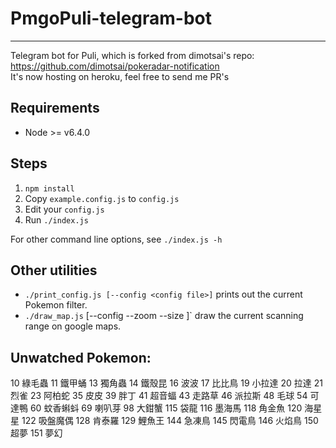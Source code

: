 # PmgoPuli-telegram-bot
------------
Telegram bot for Puli, which is forked from dimotsai's repo: https://github.com/dimotsai/pokeradar-notification <br>
It's now hosting on heroku, feel free to send me PR's

Requirements
------------
- Node >= v6.4.0

Steps
-----

1. `npm install`
2. Copy `example.config.js` to `config.js`
3. Edit your `config.js`
4. Run `./index.js`

For other command line options, see `./index.js -h`

Other utilities
---------------
- `./print_config.js [--config <config file>]` prints out the current Pokemon filter.
- `./draw_map.js` [--config <config file> --zoom <level> --size <picture size>]` draw the current scanning range on google maps.

Unwatched Pokemon:
---------------
10 綠毛蟲 11 鐵甲蛹 13 獨角蟲 14 鐵殼昆 
16 波波 17 比比鳥 19 小拉達 20 拉達 
21 烈雀 23 阿柏蛇 35 皮皮 39 胖丁
41 超音蝠 43 走路草 46 派拉斯 48 毛球 
54 可達鴨 60 蚊香蝌蚪 69 喇叭芽 98 大鉗蟹 
115 袋龍 116 墨海馬 118 角金魚 120 海星星
122 吸盤魔偶 128 肯泰羅 129 鯉魚王 144 急凍鳥 
145 閃電鳥 146 火焰鳥 150 超夢 151 夢幻
